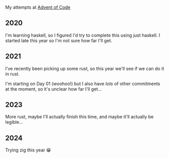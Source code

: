 My attempts at [Advent of Code](https://adventofcode.com)

2020
----

I'm learning haskell, so I figured I'd try to complete this using just haskell.
I started late this year so I'm not sure how far I'll get.

2021
----

I've recently been picking up some rust, so this year we'll see if we can do it
in rust.

I'm starting on Day 01 (woohoo!) but I also have _lots_ of other commitments at
the moment, so it's unclear how far I'll get...

2023
----

More rust, maybe I'll actually finish this time, and maybe it'll actually be
legible...

2024
----

Trying zig this year 😁
